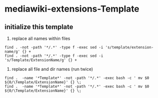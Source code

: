# mediawiki-extensions-Template

## initialize this template

1. replace all names within files
```
find . -not -path '*/.*' -type f -exec sed -i 's/template/extension-name/g' {} +
find . -not -path '*/.*' -type f -exec sed -i 's/Template/ExtensionName/g' {} +
```


1. replace all file and dir names (run twice)
```
find .  -name '*Template*' -not -path '*/.*' -exec bash -c ' mv $0 ${0/\Template/ExtensionName}' {} \;
find .  -name '*Template*' -not -path '*/.*' -exec bash -c ' mv $0 ${0/\Template/ExtensionName}' {} \;
```


